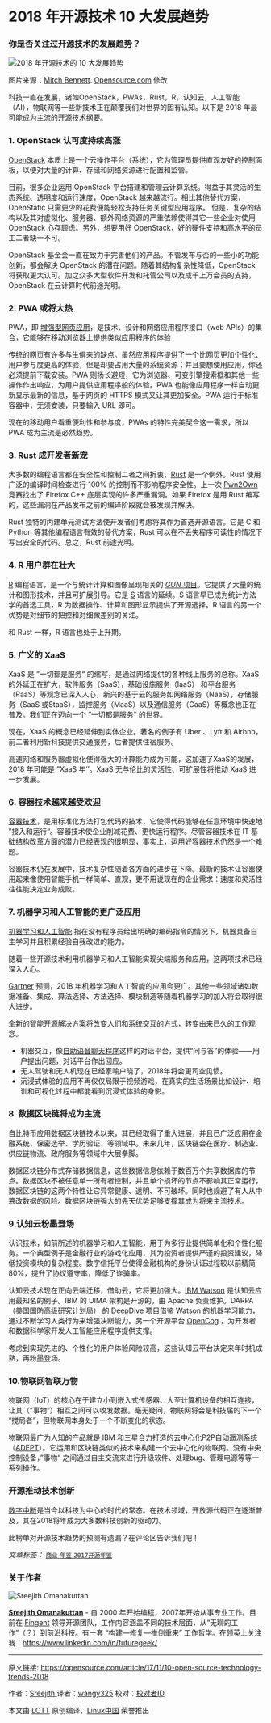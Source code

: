 2018 年开源技术 10 大发展趋势
============================================================

### 你是否关注过开源技术的发展趋势？ 

![2018 年开源技术的 10 大发展趋势](https://opensource.com/sites/default/files/styles/image-full-size/public/lead-images/fireworks-newyear-celebrate.png?itok=6gXaznov "10 open source technology trends for 2018")

图片来源：[Mitch Bennett][10]. [Opensource.com][31] 修改

科技一直在发展，诸如OpenStack，PWAs，Rust，R，认知云，人工智能（AI），物联网等一些新技术正在颠覆我们对世界的固有认知。以下是 2018 年最可能成为主流的开源技术纲要。

### 1\. OpenStack 认可度持续高涨

[OpenStack][12] 本质上是一个云操作平台（系统），它为管理员提供直观友好的控制面板，以便对大量的计算、存储和网络资源进行配置和监管。

目前，很多企业运用 OpenStack 平台搭建和管理云计算系统。得益于其灵活的生态系统、透明度和运行速度，OpenStack 越来越流行。相比其他替代方案，OpenStatic 只需更少的花费便能轻松支持任务关键型应用程序。
但是，复杂的结构以及其对虚拟化、服务器、额外网络资源的严重依赖使得其它一些企业对使用 OpenStack 心存顾虑。另外，想要用好 OpenStack，好的硬件支持和高水平的员工二者缺一不可。

OpenStack 基金会一直在致力于完善他们的产品。不管发布与否的一些小的功能创新，都会解决 OpenStack 的潜在问题。随着其结构复杂性降低，OpenStack 将获取更大认可。加之众多大型软件开发和托管公司以及成千上万会员的支持， OpenStack 在云计算时代前途光明。

### 2\. PWA 或将大热

PWA，即 [增强型网页应用][13]，是技术、设计和网络应用程序接口（web APIs）的集合，它能够在移动浏览器上提供类似应用程序的体验

传统的网页有许多与生俱来的缺点。虽然应用程序提供了一个比网页更加个性化、用户参与度更高的体验，但是却要占用大量的系统资源；并且要想使用应用，你还必须提前下载安装。PWA 则扬长避短，它为浏览器、可变引擎搜索框和其他一些操作作出响应，为用户提供应用程序般的体验。PWA 也能像应用程序一样自动更新显示最新的信息，基于网页的 HTTPS 模式又让其更加安全。PWA 运行于标准容器中，无须安装，只要输入 URL 即可。

现在的移动用户看重便利性和参与度，PWAs 的特性完美契合这一需求，所以 PWA 成为主流是必然趋势。

### 3\. Rust 成开发者新宠

大多数的编程语言都在安全性和控制二者之间折衷，[Rust][14] 是一个例外。Rust 使用广泛的编译时间检查进行 100% 的控制而不影响程序安全性。上一次 [Pwn2Own][15] 竞赛找出了 Firefox C++ 底层实现的许多严重漏洞。如果 Firefox 是用 Rust 编写的，这些漏洞在产品发布之前的编译阶段就会被发现并解决。

Rust 独特的内建单元测试方法使开发者们考虑将其作为首选开源语言。它是 C 和 Python 等其他编程语言有效的替代方案，Rust 可以在不丢失程序可读性的情况下写出安全的代码。总之，Rust 前途光明。

### 4\. R 用户群在壮大

[R][16] 编程语言，是一个与统计计算和图像呈现相关的 [*GUN* 项目][32]。它提供了大量的统计和图形技术，并且可扩展引导。它是 [S][17] 语言的延续。S 语言早已成为统计方法学的首选工具，R 为数据操作、计算和图形显示提供了开源选择。R 语言的另一个优势是对细节的把控和对细微差别的关注。

和 Rust 一样，R 语言也处于上升期。

### 5\. 广义的 XaaS

XaaS 是 ”一切都是服务“ 的缩写，是通过网络提供的各种线上服务的总称。XaaS 的外延正在扩大，软件服务（SaaS），基础设施服务（IaaS） 和平台服务（PaaS）等观念已深入人心，新兴的基于云的服务如网络服务（NaaS），存储服务（SaaS 或StaaS），监控服务（MaaS）以及通信服务（CaaS）等概念也正在普及。我们正在迈向一个 ”一切都是服务“ 的世界。

现在，XaaS 的概念已经延伸到实体企业。著名的例子有 Uber 、Lyft 和 Airbnb，前二者利用新科技提供交通服务，后者提供住宿服务。

高速网络和服务器虚拟化使得强大的计算能力成为可能，这加速了XaaS的发展，2018 年可能是 ”XaaS 年‘’。XaaS 无与伦比的灵活性、可扩展性将推动 XaaS 进一步发展。

### 6\. 容器技术越来越受欢迎

[容器技术][28]，是用标准化方法打包代码的技术，它使得代码能够在任意环境中快速地 ”接入和运行“。容器技术使企业削减花费、更快运行程序。尽管容器技术在 IT 基础结构改革方面的潜力已经表现的很明显，事实上，运用好容器技术仍然是一个难题。

容器技术仍在发展中，技术复杂性随着各方面的进步在下降。最新的技术让容器使用起来像使用智能手机一样简单、直观，更不用说现在的企业需求：速度和灵活性往往能决定业务成败。

### 7\. 机器学习和人工智能的更广泛应用

[机器学习和人工智能][18] 指在没有程序员给出明确的编码指令的情况下，机器具备自主学习并且积累经验自我改进的能力。

随着一些开源技术利用机器学习和人工智能实现尖端服务和应用，这两项技术已经深入人心。

[Gartner][19] 预测，2018 年机器学习和人工智能的应用会更广。其他一些领域诸如数据准备、集成、算法选择、方法选择、模块制造等随着机器学习的加入将会取得很大进步。

全新的智能开源解决方案将改变人们和系统交互的方式，转变由来已久的工作观念。

*   机器交互，像[自助语音聊天程序][29]这样的对话平台，提供“问与答”的体验——用户提出问题，对话平台作出回应。
*   无人驾驶和无人机现在已经家喻户晓了，2018年将会更司空见惯。
*   沉浸式体验的应用不再仅仅局限于视频游戏，在真实的生活场景比如设计、培训和可视化过程中都能看到沉浸式体验的身影。

### 8. 数据区块链将成为主流

自比特币应用数据区块链技术以来，其已经取得了重大进展，并且已广泛应用在金融系统、保密选举、学历验证、等领域中。未来几年，区块链会在医疗、制造业、供应链物流、政府服务等领域中大展拳脚。

数据区块链分布式存储数据信息，这些数据信息依赖于数百万个共享数据库的节点。数据区块不被任意单一所有者控制，并且单个损坏的节点不影响其正常运行，数据区块链的这两个特性让它异常健康、透明、不可破坏。同时也规避了有人从中篡改数据的风险。数据区块链强大的先天优势足够支撑其成为将来主流技术。

### 9.认知云粉墨登场

认识技术，如前所述的机器学习和人工智能，用于为多行业提供简单化和个性化服务。一个典型例子是金融行业的游戏化应用，其为投资者提供严谨的投资建议，降低投资模块的复杂程度。数字信托平台使得金融机构的身份认证过程较以前精简80%，提升了协议遵守率，降低了诈骗率。

认知云技术现在正向云端迁移，借助云，它将更加强大。[IBM Watson][33] 是认知云应用最知名的例子。IBM 的 UIMA 架构是开源的，由 Apache 负责维护。DARPA（美国国防高级研究计划局） 的 DeepDive  项目借鉴 Watson 的机器学习能力，通过不断学习人类行为来增强决断能力。另一个开源平台 [OpenCog][34] ，为开发者和数据科学家开发人工智能应用程序提供支撑。

考虑到实现先进的、个性化的用户体验风险较高，这些认知云平台决定来年时机成熟，再粉墨登场。

### 10.物联网智联万物

物联网（IoT）的核心在于建立小到嵌入式传感器、大至计算机设备的相互连接，让其（“事物”）相互之间可以收发数据。毫无疑问，物联网将会是科技届的下一个 “搅局者”，但物联网本身处于一个不断变化的状态。

物联网最广为人知的产品就是 IBM 和三星合力打造的去中心化P2P自动遥测系统（[ADEPT][20]）。它运用和区块链类似的技术来构建一个去中心化的物联网。没有中央控制设备，”事物“ 之间通过自主交流来进行升级软件、处理bug、管理电源等等一系列操作。

### 开源推动技术创新

[数字中断][30]是当今以科技为中心的时代的常态。在技术领域，开放源代码正在逐渐普及，其在2018将年成为大多数科技创新的驱动力。

此榜单对开源技术趋势的预测有遗漏？在评论区告诉我们吧！

*文章标签：*	   [ `商业` ][25]  [ `年鉴` ][26]  [ `2017开源年鉴` ][27]

### 关于作者

![Sreejith Omanakuttan](https://opensource.com/sites/default/files/styles/profile_pictures/public/pictures/brain_2.jpg?itok=9PkPTyrV)

[**Sreejith Omanakuttan**][21] - 自 2000 年开始编程，2007年开始从事专业工作。目前在 [Fingent][6] 领导开源团队，工作内容涵盖不同的技术层面，从“无聊的工作”（？）到前沿科技。有一套 “构建—修复—推倒重来” 工作哲学。在领英上关注我：https://www.linkedin.com/in/futuregeek/ 

--------------------------------------------------------------------------------

原文链接: https://opensource.com/article/17/11/10-open-source-technology-trends-2018

作者：[Sreejith ][a]
译者：[wangy325](https://github.com/wangy25)
校对：[校对者ID](https://github.com/校对者ID)

本文由 [LCTT](https://github.com/LCTT/TranslateProject) 原创编译，[Linux中国](https://linux.cn/) 荣誉推出

[a]:https://opensource.com/users/sreejith
[1]:https://opensource.com/resources/what-is-openstack?intcmp=7016000000127cYAAQ
[2]:https://opensource.com/resources/openstack/tutorials?intcmp=7016000000127cYAAQ
[3]:https://opensource.com/tags/openstack?intcmp=7016000000127cYAAQ
[4]:https://www.rdoproject.org/?intcmp=7016000000127cYAAQ
[5]:https://opensource.com/article/17/11/10-open-source-technology-trends-2018?rate=GJqOXhiWvZh0zZ6WVTUzJ2TDJBpVpFhngfuX9V-dz4I
[6]:https://www.fingent.com/
[7]:https://www.linkedin.com/in/futuregeek/
[9]:https://opensource.com/user/185026/feed
[10]:https://www.flickr.com/photos/mitchell3417/9206373620
[11]:https://creativecommons.org/licenses/by-sa/4.0/
[12]:https://www.openstack.org/
[13]:https://developers.google.com/web/progressive-web-apps/
[14]:https://www.rust-lang.org/
[15]:https://en.wikipedia.org/wiki/Pwn2Own
[16]:https://en.wikipedia.org/wiki/R_(programming_language)
[17]:https://en.wikipedia.org/wiki/S_(programming_language)
[18]:https://opensource.com/tags/artificial-intelligence
[19]:https://sdtimes.com/gartners-top-10-technology-trends-2018/
[20]:https://insights.samsung.com/2016/03/17/block-chain-mobile-and-the-internet-of-things/
[21]:https://opensource.com/users/sreejith
[22]:https://opensource.com/users/sreejith
[23]:https://opensource.com/users/sreejith
[24]:https://opensource.com/article/17/11/10-open-source-technology-trends-2018#comments
[25]:https://opensource.com/tags/business
[26]:https://opensource.com/tags/yearbook
[27]:https://opensource.com/yearbook/2017
[28]:https://www.techopedia.com/2/31967/trends/open-source/container-technology-the-next-big-thing
[29]:https://en.wikipedia.org/wiki/Chatbot
[30]:https://cio-wiki.org/home/loc/home?page=digital-disruption
[31]:https://opensource.com/
[32]:https://en.wikipedia.org/wiki/GNU_Project
[33]:https://en.wikipedia.org/wiki/Watson_(computer)
[34]:https://en.wikipedia.org/wiki/OpenCog